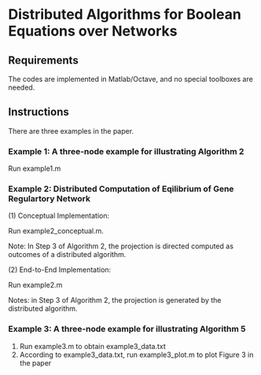 # Distributed Algorithms for Boolean Equations over Networks

## Requirements

The codes are implemented in Matlab/Octave, and no special toolboxes are needed.

## Instructions

There are three examples in the paper.

### Example 1: A three-node example for illustrating Algorithm 2

Run example1.m

### Example 2: Distributed Computation of Eqilibrium of Gene Regulartory Network

(1) Conceptual Implementation: 

Run example2_conceptual.m. 

Note: In Step 3 of Algorithm 2, the projection is directed computed as outcomes of a distributed algorithm.

(2) End-to-End Implementation: 

Run example2.m

Notes: in Step 3 of Algorithm 2, the projection is generated by the distributed algorithm.

### Example 3: A three-node example for illustrating Algorithm 5
1. Run example3.m to obtain example3_data.txt
2. According to example3_data.txt, run example3_plot.m to plot Figure 3 in the paper
